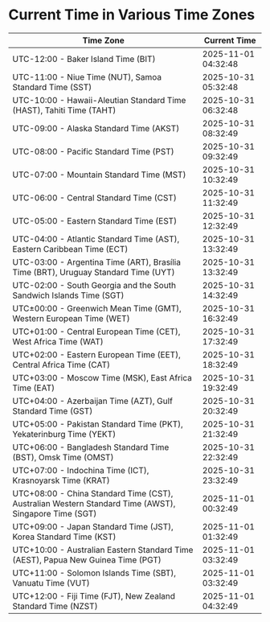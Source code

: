 # Current Time in Various Time Zones

| Time Zone | Current Time |
|-----------|--------------|
| UTC-12:00 - Baker Island Time (BIT) | 2025-11-01 04:32:48 |
| UTC-11:00 - Niue Time (NUT), Samoa Standard Time (SST) | 2025-10-31 05:32:48 |
| UTC-10:00 - Hawaii-Aleutian Standard Time (HAST), Tahiti Time (TAHT) | 2025-10-31 06:32:48 |
| UTC-09:00 - Alaska Standard Time (AKST) | 2025-10-31 08:32:49 |
| UTC-08:00 - Pacific Standard Time (PST) | 2025-10-31 09:32:49 |
| UTC-07:00 - Mountain Standard Time (MST) | 2025-10-31 10:32:49 |
| UTC-06:00 - Central Standard Time (CST) | 2025-10-31 11:32:49 |
| UTC-05:00 - Eastern Standard Time (EST) | 2025-10-31 12:32:49 |
| UTC-04:00 - Atlantic Standard Time (AST), Eastern Caribbean Time (ECT) | 2025-10-31 13:32:49 |
| UTC-03:00 - Argentina Time (ART), Brasília Time (BRT), Uruguay Standard Time (UYT) | 2025-10-31 13:32:49 |
| UTC-02:00 - South Georgia and the South Sandwich Islands Time (SGT) | 2025-10-31 14:32:49 |
| UTC±00:00 - Greenwich Mean Time (GMT), Western European Time (WET) | 2025-10-31 16:32:49 |
| UTC+01:00 - Central European Time (CET), West Africa Time (WAT) | 2025-10-31 17:32:49 |
| UTC+02:00 - Eastern European Time (EET), Central Africa Time (CAT) | 2025-10-31 18:32:49 |
| UTC+03:00 - Moscow Time (MSK), East Africa Time (EAT) | 2025-10-31 19:32:49 |
| UTC+04:00 - Azerbaijan Time (AZT), Gulf Standard Time (GST) | 2025-10-31 20:32:49 |
| UTC+05:00 - Pakistan Standard Time (PKT), Yekaterinburg Time (YEKT) | 2025-10-31 21:32:49 |
| UTC+06:00 - Bangladesh Standard Time (BST), Omsk Time (OMST) | 2025-10-31 22:32:49 |
| UTC+07:00 - Indochina Time (ICT), Krasnoyarsk Time (KRAT) | 2025-10-31 23:32:49 |
| UTC+08:00 - China Standard Time (CST), Australian Western Standard Time (AWST), Singapore Time (SGT) | 2025-11-01 00:32:49 |
| UTC+09:00 - Japan Standard Time (JST), Korea Standard Time (KST) | 2025-11-01 01:32:49 |
| UTC+10:00 - Australian Eastern Standard Time (AEST), Papua New Guinea Time (PGT) | 2025-11-01 03:32:49 |
| UTC+11:00 - Solomon Islands Time (SBT), Vanuatu Time (VUT) | 2025-11-01 03:32:49 |
| UTC+12:00 - Fiji Time (FJT), New Zealand Standard Time (NZST) | 2025-11-01 04:32:49 |
